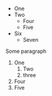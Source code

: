 - One
- Two
	- Four
	- Five
- Six
	- Seven

Some paragraph

1. One
	1. Two
	2. three
2. Four
3. Five